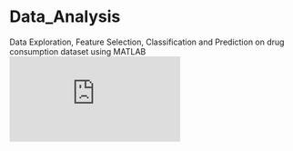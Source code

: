# Data_Analysis
Data Exploration, Feature Selection, Classification and Prediction on drug consumption dataset using MATLAB
![Data Analysis](https://github.com/SarikaRKshatriya/Data_Analysis/blob/master/Drug_Presentation.pdf)
